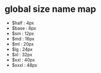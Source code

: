 # global size name map
- $half : 4px
- $base : 8px
- $sm : 12px
- $md : 16px
- $ml : 20px
- $lg : 24px
- $xl : 32px
- $xxl : 40px
- $xxxl : 48px
